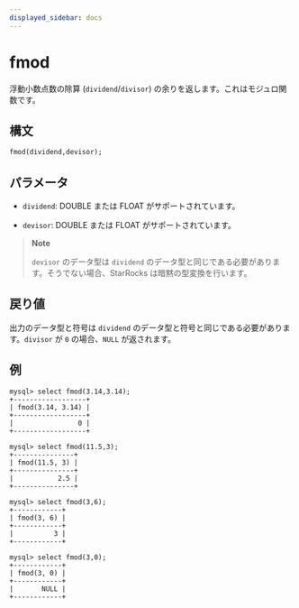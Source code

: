 ```yaml
---
displayed_sidebar: docs
---
```


# fmod

浮動小数点数の除算 (`dividend`/`divisor`) の余りを返します。これはモジュロ関数です。

## 構文

```SQL
fmod(dividend,devisor);
```

## パラメータ

- `dividend`: DOUBLE または FLOAT がサポートされています。

- `devisor`: DOUBLE または FLOAT がサポートされています。

> **Note**
>
> `devisor` のデータ型は `dividend` のデータ型と同じである必要があります。そうでない場合、StarRocks は暗黙の型変換を行います。

## 戻り値

出力のデータ型と符号は `dividend` のデータ型と符号と同じである必要があります。`divisor` が `0` の場合、`NULL` が返されます。

## 例

```Plaintext
mysql> select fmod(3.14,3.14);
+------------------+
| fmod(3.14, 3.14) |
+------------------+
|                0 |
+------------------+

mysql> select fmod(11.5,3);
+---------------+
| fmod(11.5, 3) |
+---------------+
|           2.5 |
+---------------+

mysql> select fmod(3,6);
+------------+
| fmod(3, 6) |
+------------+
|          3 |
+------------+

mysql> select fmod(3,0);
+------------+
| fmod(3, 0) |
+------------+
|       NULL |
+------------+
```